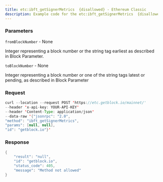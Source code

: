 ```yaml
---
title: etc:ibft_getSignerMetrics  {disallowed} - Ethereum Classic
description: Example code for the etc:ibft_getSignerMetrics  {disallowed} json-rpc method. Сomplete guide on how to use etc:ibft_getSignerMetrics  {disallowed} json-rpc in GetBlock.io Web3 documentation.
---
```


### Parameters


`fromBlockNumber` - None

Integer representing a block number or the string tag earliest as
described in Block Parameter.

`toBlockNumber` - None

Integer representing a block number or one of the string tags latest or
pending, as described in Block Parameter

### Request

``` java
curl --location --request POST 'https://etc.getblock.io/mainnet/' 
--header 'x-api-key: YOUR-API-KEY' 
--header 'Content-Type: application/json' 
--data-raw '{"jsonrpc": "2.0",
"method": "ibft_getSignerMetrics",
"params": [null, null],
"id": "getblock.io"}'
```

###  Response

``` java
{
    "result": "null",
    "id": "getblock.io",
    "status_code": 405,
    "message": "Method not allowed"
}
```

